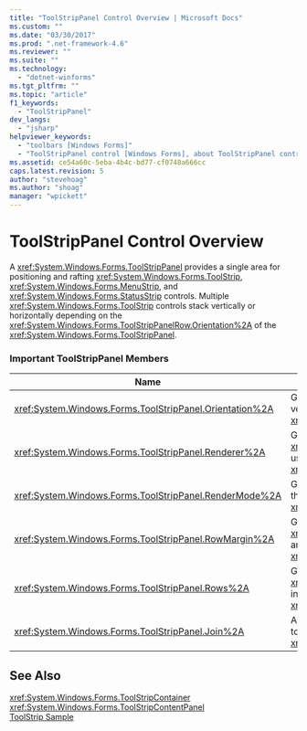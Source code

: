 ```yaml
---
title: "ToolStripPanel Control Overview | Microsoft Docs"
ms.custom: ""
ms.date: "03/30/2017"
ms.prod: ".net-framework-4.6"
ms.reviewer: ""
ms.suite: ""
ms.technology: 
  - "dotnet-winforms"
ms.tgt_pltfrm: ""
ms.topic: "article"
f1_keywords: 
  - "ToolStripPanel"
dev_langs: 
  - "jsharp"
helpviewer_keywords: 
  - "toolbars [Windows Forms]"
  - "ToolStripPanel control [Windows Forms], about ToolStripPanel control"
ms.assetid: ce54a60c-5eba-4b4c-bd77-cf0748a666cc
caps.latest.revision: 5
author: "stevehoag"
ms.author: "shoag"
manager: "wpickett"
---
```

# ToolStripPanel Control Overview
A <xref:System.Windows.Forms.ToolStripPanel> provides a single area for positioning and rafting <xref:System.Windows.Forms.ToolStrip>, <xref:System.Windows.Forms.MenuStrip>, and <xref:System.Windows.Forms.StatusStrip> controls. Multiple <xref:System.Windows.Forms.ToolStrip> controls stack vertically or horizontally depending on the <xref:System.Windows.Forms.ToolStripPanelRow.Orientation%2A> of the <xref:System.Windows.Forms.ToolStripPanel>.  
  
### Important ToolStripPanel Members  
  
|Name|Description|  
|----------|-----------------|  
|<xref:System.Windows.Forms.ToolStripPanel.Orientation%2A>|Gets or sets a value indicating the horizontal or vertical orientation of the <xref:System.Windows.Forms.ToolStripPanel>.|  
|<xref:System.Windows.Forms.ToolStripPanel.Renderer%2A>|Gets or sets a <xref:System.Windows.Forms.ToolStripRenderer> used to customize the appearance of a <xref:System.Windows.Forms.ToolStripPanel>.|  
|<xref:System.Windows.Forms.ToolStripPanel.RenderMode%2A>|Gets or sets the painting styles to be applied to the <xref:System.Windows.Forms.ToolStripPanel>.|  
|<xref:System.Windows.Forms.ToolStripPanel.RowMargin%2A>|Gets or sets the spacing, in pixels, between the <xref:System.Windows.Forms.ToolStripPanelRow> and the <xref:System.Windows.Forms.ToolStripPanel>.|  
|<xref:System.Windows.Forms.ToolStripPanel.Rows%2A>|Gets the <xref:System.Windows.Forms.ToolStripPanelRow> in this <xref:System.Windows.Forms.ToolStripPanel>.|  
|<xref:System.Windows.Forms.ToolStripPanel.Join%2A>|Adds a <xref:System.Windows.Forms.ToolStrip> to a <xref:System.Windows.Forms.ToolStripPanel>.|  
  
## See Also  
 <xref:System.Windows.Forms.ToolStripContainer>   
 <xref:System.Windows.Forms.ToolStripContentPanel>   
 [ToolStrip Sample](http://msdn.microsoft.com/en-us/b7352439-184a-4a3a-b2ad-07465d3af9ed)